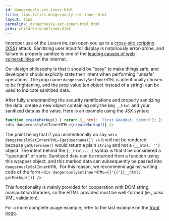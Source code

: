 ```yaml
---
id: dangerously-set-inner-html
title: tips.titles.dangerously-set-inner-html
layout: tips
permalink: dangerously-set-inner-html.html
prev: children-undefined.html
---
```


Improper use of the `innerHTML` can open you up to a [cross-site scripting (XSS)](https://en.wikipedia.org/wiki/Cross-site_scripting) attack.  Sanitizing user input for display is notoriously error-prone, and failure to properly sanitize is one of the [leading causes of web vulnerabilities](https://owasptop10.googlecode.com/files/OWASP%20Top%2010%20-%202013.pdf) on the internet.

Our design philosophy is that it should be “easy” to make things safe, and developers should explicitly state their intent when performing “unsafe” operations.  The prop name `dangerouslySetInnerHTML` is intentionally chosen to be frightening, and the prop value (an object instead of a string) can be used to indicate sanitized data.

After fully understanding the security ramifications and properly sanitizing the data, create a new object containing only the key `__html` and your sanitized data as the value.  Here is an example using the JSX syntax:

```js
function createMarkup() { return {__html: 'First &middot; Second'}; };
<div dangerouslySetInnerHTML={createMarkup()} />
```

The point being that if you unintentionally do say `<div dangerouslySetInnerHTML={getUsername()} />` it will not be rendered because `getUsername()` would return a plain `string` and not a `{__html: ''}` object.  The intent behind the `{__html:...}` syntax is that it be considered a "type/taint" of sorts.  Sanitized data can be returned from a function using this wrapper object, and this marked data can subsequently be passed into `dangerouslySetInnerHTML`.  For this reason, we recommend against writing code of the form `<div dangerouslySetInnerHTML={{'{{'}}__html: getMarkup()}} />`.

This functionality is mainly provided for cooperation with DOM string manipulation libraries, so the HTML provided must be well-formed (ie., pass XML validation).

For a more complete usage example, refer to the last example on the [front page](/react/).
